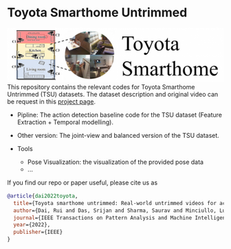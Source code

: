 # Toyota Smarthome Untrimmed
![](/Images/logo.png)
This repository contains the relevant codes for Toyota Smarthome Untrimmed (TSU) datasets.
The dataset description and original video can be request in this [project page](https://project.inria.fr/toyotasmarthome/).

- Pipline: The action detection baseline code for the TSU dataset (Feature Extraction + Temporal modelling). 

- Other version: The joint-view and balanced version of the TSU dataset. 

- Tools 
  - Pose Visualization: the visualization of the provided pose data
  - ...
  


If you find our repo or paper useful, please cite us as
```bibtex
@article{dai2022toyota,
  title={Toyota smarthome untrimmed: Real-world untrimmed videos for activity detection},
  author={Dai, Rui and Das, Srijan and Sharma, Saurav and Minciullo, Luca and Garattoni, Lorenzo and Bremond, Francois and Francesca, Gianpiero},
  journal={IEEE Transactions on Pattern Analysis and Machine Intelligence},
  year={2022},
  publisher={IEEE}
}
```
